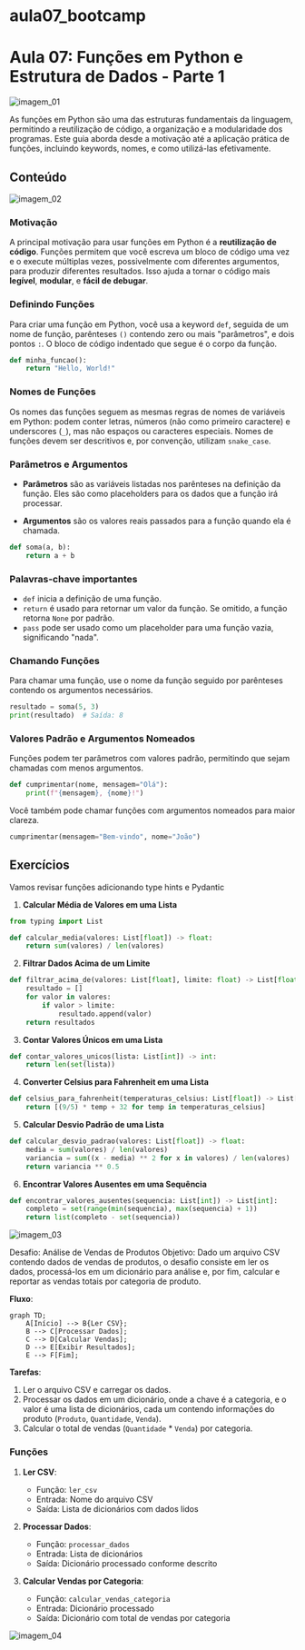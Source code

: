 # aula07_bootcamp

# Aula 07: Funções em Python e Estrutura de Dados - Parte 1

![imagem_01](./pic/1.jpg)

As funções em Python são uma das estruturas fundamentais da linguagem, permitindo a reutilização de código, a organização e a modularidade dos programas. Este guia aborda desde a motivação até a aplicação prática de funções, incluindo keywords, nomes, e como utilizá-las efetivamente.

## Conteúdo

![imagem_02](./pic/2.jpg)

### Motivação

A principal motivação para usar funções em Python é a **reutilização de código**. Funções permitem que você escreva um bloco de código uma vez e o execute múltiplas vezes, possivelmente com diferentes argumentos, para produzir diferentes resultados. Isso ajuda a tornar o código mais **legível**, **modular**, e **fácil de debugar**.

### Definindo Funções

Para criar uma função em Python, você usa a keyword `def`, seguida de um nome de função, parênteses `()` contendo zero ou mais "parâmetros", e dois pontos `:`. O bloco de código indentado que segue é o corpo da função.

```python
def minha_funcao():
    return "Hello, World!"
```

### Nomes de Funções

Os nomes das funções seguem as mesmas regras de nomes de variáveis em Python: podem conter letras, números (não como primeiro caractere) e underscores (`_`), mas não espaços ou caracteres especiais. Nomes de funções devem ser descritivos e, por convenção, utilizam `snake_case`.

### Parâmetros e Argumentos

* **Parâmetros** são as variáveis listadas nos parênteses na definição da função. Eles são como placeholders para os dados que a função irá processar.
    
* **Argumentos** são os valores reais passados para a função quando ela é chamada.
    

```python
def soma(a, b):
    return a + b
```

### Palavras-chave importantes

* `def` inicia a definição de uma função.
* `return` é usado para retornar um valor da função. Se omitido, a função retorna `None` por padrão.
* `pass` pode ser usado como um placeholder para uma função vazia, significando "nada".

### Chamando Funções

Para chamar uma função, use o nome da função seguido por parênteses contendo os argumentos necessários.

```python
resultado = soma(5, 3)
print(resultado)  # Saída: 8
```

### Valores Padrão e Argumentos Nomeados

Funções podem ter parâmetros com valores padrão, permitindo que sejam chamadas com menos argumentos.

```python
def cumprimentar(nome, mensagem="Olá"):
    print(f"{mensagem}, {nome}!")
```

Você também pode chamar funções com argumentos nomeados para maior clareza.

```python
cumprimentar(mensagem="Bem-vindo", nome="João")
```

## Exercícios

Vamos revisar funções adicionando type hints e Pydantic

1. **Calcular Média de Valores em uma Lista**

```python
from typing import List

def calcular_media(valores: List[float]) -> float:
    return sum(valores) / len(valores)
```

2. **Filtrar Dados Acima de um Limite**

```python
def filtrar_acima_de(valores: List[float], limite: float) -> List[float]:
    resultado = []
    for valor in valores:
        if valor > limite:
            resultado.append(valor)
    return resultados
```

3. **Contar Valores Únicos em uma Lista**

```python
def contar_valores_unicos(lista: List[int]) -> int:
    return len(set(lista))
```

4. **Converter Celsius para Fahrenheit em uma Lista**

```python
def celsius_para_fahrenheit(temperaturas_celsius: List[float]) -> List[float]:
    return [(9/5) * temp + 32 for temp in temperaturas_celsius]
```

5. **Calcular Desvio Padrão de uma Lista**

```python
def calcular_desvio_padrao(valores: List[float]) -> float:
    media = sum(valores) / len(valores)
    variancia = sum((x - media) ** 2 for x in valores) / len(valores)
    return variancia ** 0.5
```

6. **Encontrar Valores Ausentes em uma Sequência**

```python
def encontrar_valores_ausentes(sequencia: List[int]) -> List[int]:
    completo = set(range(min(sequencia), max(sequencia) + 1))
    return list(completo - set(sequencia))
```

![imagem_03](./pic/3.jpg)

Desafio: Análise de Vendas de Produtos
Objetivo: Dado um arquivo CSV contendo dados de vendas de produtos, o desafio consiste em ler os dados, processá-los em um dicionário para análise e, por fim, calcular e reportar as vendas totais por categoria de produto.

**Fluxo**:

```mermaid
graph TD;
    A[Início] --> B{Ler CSV};
    B --> C[Processar Dados];
    C --> D[Calcular Vendas];
    D --> E[Exibir Resultados];
    E --> F[Fim];
```

**Tarefas**:

1. Ler o arquivo CSV e carregar os dados.
2. Processar os dados em um dicionário, onde a chave é a categoria, e o valor é uma lista de dicionários, cada um contendo informações do produto (`Produto`, `Quantidade`, `Venda`).
3. Calcular o total de vendas (`Quantidade` * `Venda`) por categoria.

### Funções

1. **Ler CSV**:
    
    * Função: `ler_csv`
    * Entrada: Nome do arquivo CSV
    * Saída: Lista de dicionários com dados lidos
2. **Processar Dados**:
    
    * Função: `processar_dados`
    * Entrada: Lista de dicionários
    * Saída: Dicionário processado conforme descrito
3. **Calcular Vendas por Categoria**:
    
    * Função: `calcular_vendas_categoria`
    * Entrada: Dicionário processado
    * Saída: Dicionário com total de vendas por categoria

![imagem_04](./pic/4.jpg)
